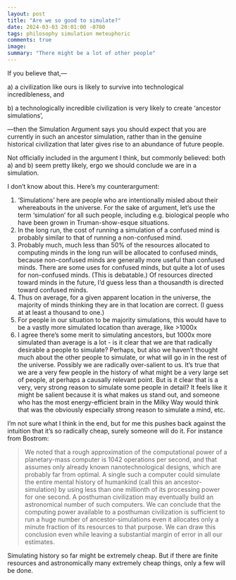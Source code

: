 ```yaml
---
layout: post
title: "Are we so good to simulate?"
date: 2024-03-03 20:01:00 -0700
tags: philosophy simulation meteuphoric
comments: true
image: 
summary: "There might be a lot of other people"
---
```


If you believe that,— 

a) a civilization like ours is likely to survive into technological incredibleness, and 

b) a technologically incredible civilization is very likely to create ‘ancestor simulations’,

—then the Simulation Argument says you should expect that you are currently in such an ancestor simulation, rather than in the genuine historical civilization that later gives rise to an abundance of future people. 

Not officially included in the argument I think, but commonly believed: both a) and b) seem pretty likely, ergo we should conclude we are in a simulation.

I don’t know about this. Here’s my counterargument: 

1. ‘Simulations’ here are people who are intentionally misled about their whereabouts in the universe. For the sake of argument, let’s use the term ‘simulation’ for all such people, including e.g. biological people who have been grown in Truman-show-esque situations.
2. In the long run, the cost of running a simulation of a confused mind is probably similar to that of running a non-confused mind.
3. Probably much, much less than 50% of the resources allocated to computing minds in the long run will be allocated to confused minds, because non-confused minds are generally more useful than confused minds. There are some uses for confused minds, but quite a lot of uses for non-confused minds. (This is debatable.) Of resources directed toward minds in the future, I’d guess less than a thousandth is directed toward confused minds.
4. Thus on average, for a given apparent location in the universe, the majority of minds thinking they are in that location are correct. (I guess at at least a thousand to one.)
5. For people in our situation to be majority simulations, this would have to be a vastly more simulated location than average, like >1000x
6. I agree there’s some merit to simulating ancestors, but 1000x more simulated than average is a lot - is it clear that we are that radically desirable a people to simulate? Perhaps, but also we haven’t thought much about the other people to simulate, or what will go in in the rest of the universe. Possibly we are radically over-salient to us. It’s true that we are a very few people in the history of what might be a very large set of people, at perhaps a causally relevant point. But is it clear that is a very, very strong reason to simulate some people in detail? It feels like it might be salient because it is what makes us stand out, and someone who has the most energy-efficient brain in the Milky Way would think that was the obviously especially strong reason to simulate a mind, etc.

I’m not sure what I think in the end, but for me this pushes back against the intuition that it’s so radically cheap, surely someone will do it. For instance from Bostrom:

> We noted that a rough approximation of the computational power of a planetary-mass computer is 1042 operations per second, and that assumes only already known nanotechnological designs, which are probably far from optimal. A single such a computer could simulate the entire mental history of humankind (call this an ancestor-simulation) by using less than one millionth of its processing power for one second. A posthuman civilization may eventually build an astronomical number of such computers. We can conclude that the computing power available to a posthuman civilization is sufficient to run a huge number of ancestor-simulations even it allocates only a minute fraction of its resources to that purpose. We can draw this conclusion even while leaving a substantial margin of error in all our estimates.

Simulating history so far might be extremely cheap. But if there are finite resources and astronomically many extremely cheap things, only a few will be done.
